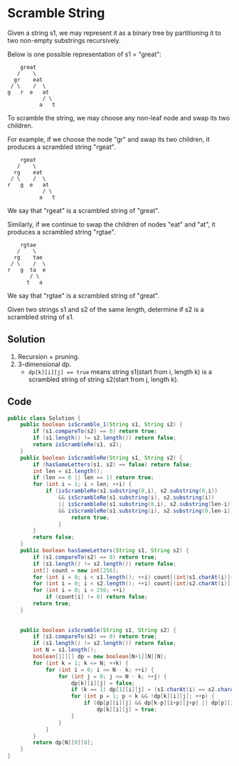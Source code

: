 # Scramble String

Given a string s1, we may represent it as a binary tree by partitioning it to two non-empty substrings recursively.

Below is one possible representation of s1 = "great":

        great
       /    \
      gr    eat
     / \    /  \
    g   r  e   at
               / \
              a   t

To scramble the string, we may choose any non-leaf node and swap its two children.

For example, if we choose the node "gr" and swap its two children, it produces a scrambled string "rgeat".

        rgeat
       /    \
      rg    eat
     / \    /  \
    r   g  e   at
               / \
              a   t

We say that "rgeat" is a scrambled string of "great".

Similarly, if we continue to swap the children of nodes "eat" and "at", it produces a scrambled string "rgtae".

        rgtae
       /    \
      rg    tae
     / \    /  \
    r   g  ta  e
           / \
          t   a

We say that "rgtae" is a scrambled string of "great".

Given two strings s1 and s2 of the same length, determine if s2 is a scrambled string of s1.

## Solution

1. Recursion + pruning.
2. 3-dimensional dp.
    + `dp[k][i][j] == true` means string s1(start from i, length k) is a scrambled string of string s2(start from j, length k).

## Code

```java
public class Solution {
    public boolean isScramble_1(String s1, String s2) {
        if (s1.compareTo(s2) == 0) return true;
        if (s1.length() != s2.length()) return false;
        return isScrambleRe(s1, s2);
    }
    public boolean isScrambleRe(String s1, String s2) {
        if (hasSameLetters(s1, s2) == false) return false;
        int len = s1.length();
        if (len == 0 || len == 1) return true;
        for (int i = 1; i < len; ++i) {
            if (isScrambleRe(s1.substring(0,i), s2.substring(0,i)) 
                && isScrambleRe(s1.substring(i), s2.substring(i)) 
                || isScrambleRe(s1.substring(0,i), s2.substring(len-i)) 
                && isScrambleRe(s1.substring(i), s2.substring(0,len-i))) {
                    return true;
                }
        }
        return false;
    }
    public boolean hasSameLetters(String s1, String s2) {
        if (s1.compareTo(s2) == 0) return true;
        if (s1.length() != s2.length()) return false;
        int[] count = new int[256];
        for (int i = 0; i < s1.length(); ++i) count[(int)s1.charAt(i)]++;
        for (int i = 0; i < s2.length(); ++i) count[(int)s2.charAt(i)]--;
        for (int i = 0; i < 256; ++i)
            if (count[i] != 0) return false;
        return true;
    }
    
    
    public boolean isScramble(String s1, String s2) {
        if (s1.compareTo(s2) == 0) return true;
        if (s1.length() != s2.length()) return false;
        int N = s1.length();
        boolean[][][] dp = new boolean[N+1][N][N];
        for (int k = 1; k <= N; ++k) {
            for (int i = 0; i <= N - k; ++i) {
                for (int j = 0; j <= N - k; ++j) {
                    dp[k][i][j] = false;
                    if (k == 1) dp[1][i][j] = (s1.charAt(i) == s2.charAt(j));
                    for (int p = 1; p < k && !dp[k][i][j]; ++p) {
                        if (dp[p][i][j] && dp[k-p][i+p][j+p] || dp[p][i][j+k-p] && dp[k-p][i+p][j])
                            dp[k][i][j] = true;
                    }
                }
            }
        }
        return dp[N][0][0];
    }
}
```

